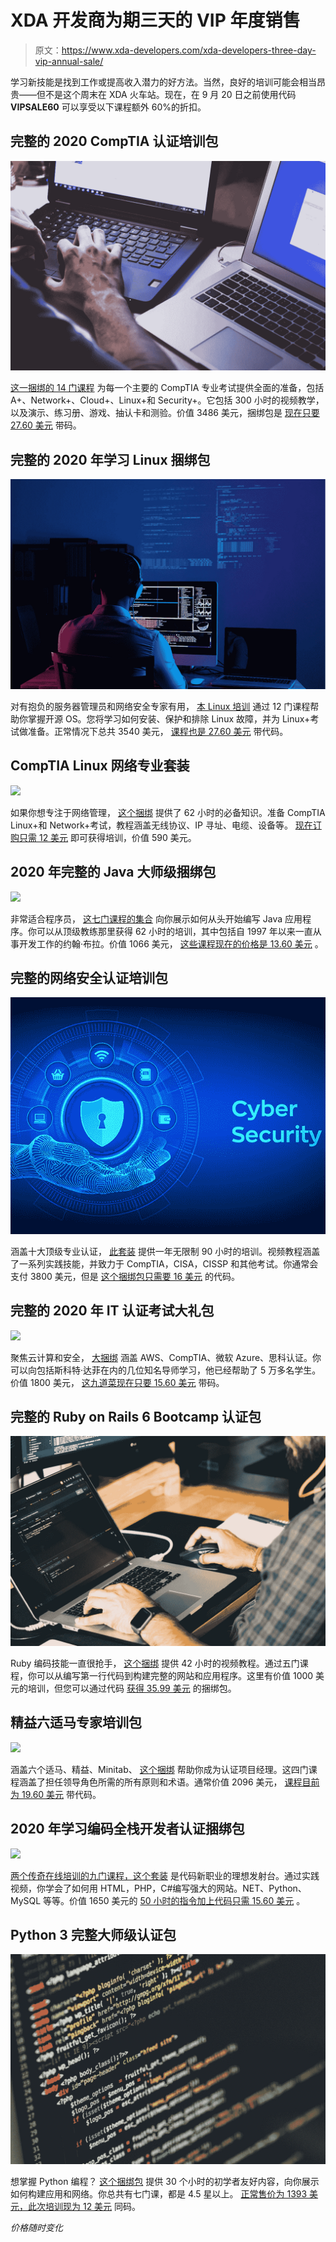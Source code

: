 # XDA 开发商为期三天的 VIP 年度销售

> 原文：<https://www.xda-developers.com/xda-developers-three-day-vip-annual-sale/>

学习新技能是找到工作或提高收入潜力的好方法。当然，良好的培训可能会相当昂贵——但不是这个周末在 XDA 火车站。现在，在 9 月 20 日之前使用代码 **VIPSALE60** 可以享受以下课程额外 60%的折扣。

## **完整的 2020 CompTIA 认证培训包**

![](img/7e1e8cf02ee1ac587d074661688bfda6.png)

[这一捆绑的 14 门课程](https://depot.xda-developers.com/sales/the-complete-2020-comptia-certification-training-bundle?utm_source=xda-developers.com&utm_medium=referral&utm_campaign=the-complete-2020-comptia-certification-training-bundle&utm_term=scsf-433052&utm_content=a0x1P000004Y7LKQA0&scsonar=1) 为每一个主要的 CompTIA 专业考试提供全面的准备，包括 A+、Network+、Cloud+、Linux+和 Security+。它包括 300 小时的视频教学，以及演示、练习册、游戏、抽认卡和测验。价值 3486 美元，捆绑包是 [现在只要 27.60 美元](https://depot.xda-developers.com/sales/the-complete-2020-comptia-certification-training-bundle?utm_source=xda-developers.com&utm_medium=referral&utm_campaign=the-complete-2020-comptia-certification-training-bundle&utm_term=scsf-433052&utm_content=a0x1P000004Y7LKQA0&scsonar=1) 带码。

## **完整的 2020 年学习 Linux 捆绑包**

**![](img/c775935dda49de5229f63e26fb68e63e.png)**

对有抱负的服务器管理员和网络安全专家有用， [本 Linux 培训](https://depot.xda-developers.com/sales/the-complete-2020-learn-linux-bundle?utm_source=xda-developers.com&utm_medium=referral&utm_campaign=the-complete-2020-learn-linux-bundle&utm_term=scsf-433117&utm_content=a0x1P000004Y7LKQA0&scsonar=1) 通过 12 门课程帮助你掌握开源 OS。您将学习如何安装、保护和排除 Linux 故障，并为 Linux+考试做准备。正常情况下总共 3540 美元， [课程也是 27.60 美元](https://depot.xda-developers.com/sales/the-complete-2020-learn-linux-bundle?utm_source=xda-developers.com&utm_medium=referral&utm_campaign=the-complete-2020-learn-linux-bundle&utm_term=scsf-433117&utm_content=a0x1P000004Y7LKQA0&scsonar=1) 带代码。

## **CompTIA Linux 网络专业套装**

![](img/5df1a037332ee816ce687cb08c9277cf.png)

如果你想专注于网络管理， [这个捆绑](https://depot.xda-developers.com/sales/the-comptia-linux-network-professional-bundle?utm_source=xda-developers.com&utm_medium=referral&utm_campaign=the-comptia-linux-network-professional-bundle&utm_term=scsf-433118&utm_content=a0x1P000004Y7LKQA0&scsonar=1) 提供了 62 小时的必备知识。准备 CompTIA Linux+和 Network+考试，教程涵盖无线协议、IP 寻址、电缆、设备等。 [现在订购只需 12 美元](https://depot.xda-developers.com/sales/the-comptia-linux-network-professional-bundle?utm_source=xda-developers.com&utm_medium=referral&utm_campaign=the-comptia-linux-network-professional-bundle&utm_term=scsf-433118&utm_content=a0x1P000004Y7LKQA0&scsonar=1) 即可获得培训，价值 590 美元。

## **2020 年完整的 Java 大师级捆绑包**

**![](img/af5e042ecd6bb086d0462735bc60de06.png)**

非常适合程序员， [这七门课程的集合](https://depot.xda-developers.com/sales/the-2020-complete-java-master-class-certification-bundle?utm_source=xda-developers.com&utm_medium=referral&utm_campaign=the-2020-complete-java-master-class-certification-bundle&utm_term=scsf-433125&utm_content=a0x1P000004Y7LKQA0&scsonar=1) 向你展示如何从头开始编写 Java 应用程序。你可以从顶级教练那里获得 62 小时的培训，其中包括自 1997 年以来一直从事开发工作的约翰·布拉。价值 1066 美元， [这些课程现在的价格是 13.60 美元](https://depot.xda-developers.com/sales/the-2020-complete-java-master-class-certification-bundle?utm_source=xda-developers.com&utm_medium=referral&utm_campaign=the-2020-complete-java-master-class-certification-bundle&utm_term=scsf-433125&utm_content=a0x1P000004Y7LKQA0&scsonar=1) 。

## **完整的网络安全认证培训包**

**![](img/8c2a059d419680f135426b199f42dcff.png)**

涵盖十大顶级专业认证， [此套装](https://depot.xda-developers.com/sales/the-complete-cybersecurity-certification-training-bundle?utm_source=xda-developers.com&utm_medium=referral&utm_campaign=the-complete-cybersecurity-certification-training-bundle&utm_term=scsf-433119&utm_content=a0x1P000004Y7LKQA0&scsonar=1) 提供一年无限制 90 小时的培训。视频教程涵盖了一系列实践技能，并致力于 CompTIA，CISA，CISSP 和其他考试。你通常会支付 3800 美元，但是 [这个捆绑包只需要 16 美元](https://depot.xda-developers.com/sales/the-complete-cybersecurity-certification-training-bundle?utm_source=xda-developers.com&utm_medium=referral&utm_campaign=the-complete-cybersecurity-certification-training-bundle&utm_term=scsf-433119&utm_content=a0x1P000004Y7LKQA0&scsonar=1) 的代码。

## **完整的 2020 年 IT 认证考试大礼包**

**![](img/b50ca3ce8ffb5f029f29d115ceb29e54.png)**

聚焦云计算和安全， [大捆绑](https://depot.xda-developers.com/sales/the-complete-2020-it-certification-exam-prep-mega-bundle?utm_source=xda-developers.com&utm_medium=referral&utm_campaign=the-complete-2020-it-certification-exam-prep-mega-bundle&utm_term=scsf-433120&utm_content=a0x1P000004Y7LKQA0&scsonar=1) 涵盖 AWS、CompTIA、微软 Azure、思科认证。你可以向包括斯科特·达菲在内的几位知名导师学习，他已经帮助了 5 万多名学生。价值 1800 美元， [这九道菜现在只要 15.60 美元](https://depot.xda-developers.com/sales/the-complete-2020-it-certification-exam-prep-mega-bundle?utm_source=xda-developers.com&utm_medium=referral&utm_campaign=the-complete-2020-it-certification-exam-prep-mega-bundle&utm_term=scsf-433120&utm_content=a0x1P000004Y7LKQA0&scsonar=1) 带码。

## **完整的 Ruby on Rails 6 Bootcamp 认证包**

![](img/f32277df43ed154694d036768186c7af.png)

Ruby 编码技能一直很抢手， [这个捆绑](https://depot.xda-developers.com/sales/the-complete-ruby-on-rails-6-bootcamp-certification-bundle?utm_source=xda-developers.com&utm_medium=referral&utm_campaign=the-complete-ruby-on-rails-6-bootcamp-certification-bundle&utm_term=scsf-433121&utm_content=a0x1P000004Y7LKQA0&scsonar=1) 提供 42 小时的视频教程。通过五门课程，你可以从编写第一行代码到构建完整的网站和应用程序。这里有价值 1000 美元的培训，但您可以通过代码 [获得 35.99 美元](https://depot.xda-developers.com/sales/the-complete-ruby-on-rails-6-bootcamp-certification-bundle?utm_source=xda-developers.com&utm_medium=referral&utm_campaign=the-complete-ruby-on-rails-6-bootcamp-certification-bundle&utm_term=scsf-433121&utm_content=a0x1P000004Y7LKQA0&scsonar=1) 的捆绑包。

## **精益六适马专家培训包**

![](img/5972e6e980fd1fcee9b311c6eee90453.png)

涵盖六个适马、精益、Minitab、 [这个捆绑](https://depot.xda-developers.com/sales/the-lean-six-sigma-expert-training-bundle?utm_source=xda-developers.com&utm_medium=referral&utm_campaign=the-lean-six-sigma-expert-training-bundle&utm_term=scsf-433122&utm_content=a0x1P000004Y7LKQA0&scsonar=1) 帮助你成为认证项目经理。这四门课程涵盖了担任领导角色所需的所有原则和术语。通常价值 2096 美元， [课程目前为 19.60 美元](https://depot.xda-developers.com/sales/the-lean-six-sigma-expert-training-bundle?utm_source=xda-developers.com&utm_medium=referral&utm_campaign=the-lean-six-sigma-expert-training-bundle&utm_term=scsf-433122&utm_content=a0x1P000004Y7LKQA0&scsonar=1) 带代码。

## **2020 年学习编码全栈开发者认证捆绑包**

**![](img/1049318be237b0569f40e8adec962419.png)**

[两个传奇在线培训的九门课程，这个套装](https://depot.xda-developers.com/sales/the-2020-learn-to-code-full-stack-developer-certification-bundle?utm_source=xda-developers.com&utm_medium=referral&utm_campaign=the-2020-learn-to-code-full-stack-developer-certification-bundle&utm_term=scsf-433123&utm_content=a0x1P000004Y7LKQA0&scsonar=1) 是代码新职业的理想发射台。通过实践视频，你学会了如何用 HTML，PHP，C#编写强大的网站。NET、Python、MySQL 等等。价值 1650 美元的 [50 小时的指令加上代码只需 15.60 美元](https://depot.xda-developers.com/sales/the-2020-learn-to-code-full-stack-developer-certification-bundle?utm_source=xda-developers.com&utm_medium=referral&utm_campaign=the-2020-learn-to-code-full-stack-developer-certification-bundle&utm_term=scsf-433123&utm_content=a0x1P000004Y7LKQA0&scsonar=1) 。

## **Python 3 完整大师级认证包**

**![](img/0d6f3dac9645557cd3212388ccccfc15.png)**

想掌握 Python 编程？ [这个捆绑包](https://depot.xda-developers.com/sales/the-python-3-complete-masterclass-certification-bundle?utm_source=xda-developers.com&utm_medium=referral&utm_campaign=the-python-3-complete-masterclass-certification-bundle&utm_term=scsf-433124&utm_content=a0x1P000004Y7LKQA0&scsonar=1) 提供 30 个小时的初学者友好内容，向你展示如何构建应用和网络。你总共有七门课，都是 4.5 星以上。 [正常售价为 1393 美元，此次培训现为 12 美元](https://depot.xda-developers.com/sales/the-python-3-complete-masterclass-certification-bundle?utm_source=xda-developers.com&utm_medium=referral&utm_campaign=the-python-3-complete-masterclass-certification-bundle&utm_term=scsf-433124&utm_content=a0x1P000004Y7LKQA0&scsonar=1) 同码。

*价格随时变化*